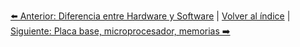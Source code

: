 


[⬅️ Anterior: Diferencia entre Hardware y Software](HardwareVsSoftware.md) | [Volver al índice](../TablaDeContenidos.md) | [Siguiente: Placa base, microprocesador, memorias ➡️](PlacaBaseMicroprocesadorMemorias.md)